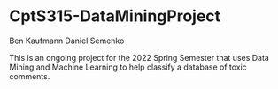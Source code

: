 # CptS315-DataMiningProject
Ben Kaufmann
Daniel Semenko

This is an ongoing project for the 2022 Spring Semester that uses Data Mining and Machine Learning to help classify a database of toxic comments. 
